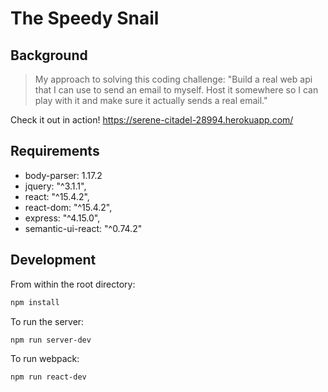 # The Speedy Snail

## Background

> My approach to solving this coding challenge:
> "Build a real web api that I can use to send an email to myself. Host it somewhere so I can play with it and make sure it actually sends a real email."

Check it out in action! https://serene-citadel-28994.herokuapp.com/

## Requirements

- body-parser: 1.17.2
- jquery: "^3.1.1",
- react: "^15.4.2",
- react-dom: "^15.4.2",
- express: "^4.15.0",
- semantic-ui-react: "^0.74.2"

## Development

From within the root directory:

```sh
npm install
```

To run the server:

```sh
npm run server-dev
```

To run webpack:

```sh
npm run react-dev
```
